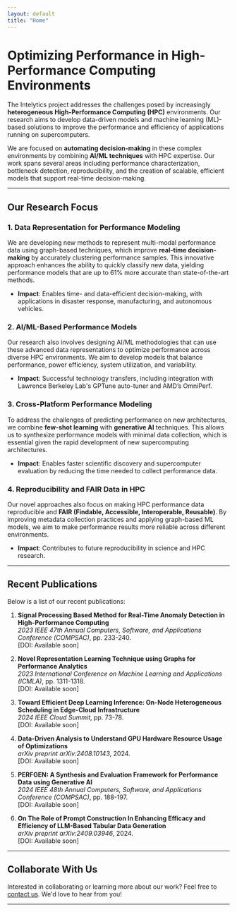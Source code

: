 ```yaml
---
layout: default
title: "Home"
---
```


# Optimizing Performance in High-Performance Computing Environments

The Intelytics project addresses the challenges posed by increasingly **heterogeneous High-Performance Computing (HPC)** environments. Our research aims to develop data-driven models and machine learning (ML)-based solutions to improve the performance and efficiency of applications running on supercomputers.

We are focused on **automating decision-making** in these complex environments by combining **AI/ML techniques** with HPC expertise. Our work spans several areas including performance characterization, bottleneck detection, reproducibility, and the creation of scalable, efficient models that support real-time decision-making.

---

## Our Research Focus

### 1. **Data Representation for Performance Modeling**  
We are developing new methods to represent multi-modal performance data using graph-based techniques, which improve **real-time decision-making** by accurately clustering performance samples. This innovative approach enhances the ability to quickly classify new data, yielding performance models that are up to 61% more accurate than state-of-the-art methods.

- **Impact**: Enables time- and data-efficient decision-making, with applications in disaster response, manufacturing, and autonomous vehicles.

### 2. **AI/ML-Based Performance Models**  
Our research also involves designing AI/ML methodologies that can use these advanced data representations to optimize performance across diverse HPC environments. We aim to develop models that balance performance, power efficiency, system utilization, and variability.

- **Impact**: Successful technology transfers, including integration with Lawrence Berkeley Lab's GPTune auto-tuner and AMD’s OmniPerf.

### 3. **Cross-Platform Performance Modeling**  
To address the challenges of predicting performance on new architectures, we combine **few-shot learning** with **generative AI** techniques. This allows us to synthesize performance models with minimal data collection, which is essential given the rapid development of new supercomputing architectures.

- **Impact**: Enables faster scientific discovery and supercomputer evaluation by reducing the time needed to collect performance data.

### 4. **Reproducibility and FAIR Data in HPC**  
Our novel approaches also focus on making HPC performance data reproducible and **FAIR (Findable, Accessible, Interoperable, Reusable)**. By improving metadata collection practices and applying graph-based ML models, we aim to make performance results more reliable across different environments.

- **Impact**: Contributes to future reproducibility in science and HPC research.

---

## Recent Publications

Below is a list of our recent publications:

1. **Signal Processing Based Method for Real-Time Anomaly Detection in High-Performance Computing**  
   *2023 IEEE 47th Annual Computers, Software, and Applications Conference (COMPSAC)*, pp. 233-240.  
   [DOI: Available soon]

2. **Novel Representation Learning Technique using Graphs for Performance Analytics**  
   *2023 International Conference on Machine Learning and Applications (ICMLA)*, pp. 1311-1318.  
   [DOI: Available soon]

3. **Toward Efficient Deep Learning Inference: On-Node Heterogeneous Scheduling in Edge-Cloud Infrastructure**  
   *2024 IEEE Cloud Summit*, pp. 73-78.  
   [DOI: Available soon]

4. **Data-Driven Analysis to Understand GPU Hardware Resource Usage of Optimizations**  
   *arXiv preprint arXiv:2408.10143*, 2024.  
   [DOI: Available soon]

5. **PERFGEN: A Synthesis and Evaluation Framework for Performance Data using Generative AI**  
   *2024 IEEE 48th Annual Computers, Software, and Applications Conference (COMPSAC)*, pp. 188-197.  
   [DOI: Available soon]

6. **On The Role of Prompt Construction In Enhancing Efficacy and Efficiency of LLM-Based Tabular Data Generation**  
   *arXiv preprint arXiv:2409.03946*, 2024.  
   [DOI: Available soon]

---

## Collaborate With Us

Interested in collaborating or learning more about our work? Feel free to [contact us](mailto:contact@xyzresearch.org). We'd love to hear from you!

---

